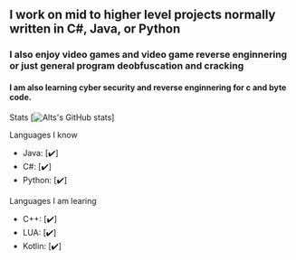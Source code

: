
##         I work on mid to higher level projects normally written in C#, Java, or Python
###         I also enjoy video games and video game reverse enginnering or just general program deobfuscation and cracking

####          I am also learning cyber security and reverse enginnering for c and byte code.

Stats
[![Alts's GitHub stats](https://github-readme-stats.vercel.app/api?username=Alts-Dev&show_icons=true&theme=radical)]


Languages I know
- Java: [✔️]
- C#: [✔️]
- Python: [✔️]

Languages I am learing
- C++: [✔️]
- LUA: [✔️]
- Kotlin: [✔️]


